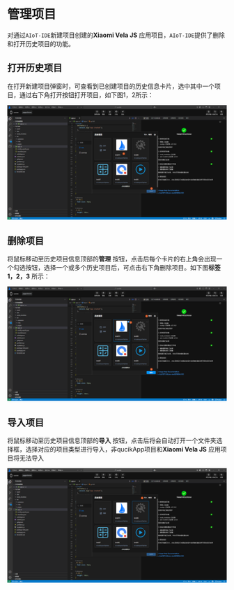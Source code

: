 <!-- 源地址: https://iot.mi.com/vela/quickapp/zh/tools/project/project.html -->

# 管理项目

对通过`AIoT-IDE`新建项目创建的**Xiaomi Vela JS** 应用项目，`AIoT-IDE`提供了删除和打开历史项目的功能。

## 打开历史项目

在打开新建项目弹窗时，可查看到已创建项目的历史信息卡片，选中其中一个项目，通过右下角打开按钮打开项目，如下图1，2所示：

![alt text](../../images/ide-delete-project.png)

## 删除项目

将鼠标移动至历史项目信息顶部的**管理** 按钮，点击后每个卡片的右上角会出现一个勾选按钮，选择一个或多个历史项目后，可点击右下角删除项目。如下图**标签1，2，3** 所示：

![alt text](../../images/ide-delete-project-1.png)

## 导入项目

将鼠标移动至历史项目信息顶部的**导入** 按钮，点击后将会自动打开一个文件夹选择框，选择对应的项目类型进行导入，非qucikApp项目和**Xiaomi Vela JS** 应用项目将无法导入

![alt text](../../images/ide-delete-project-2.png)

